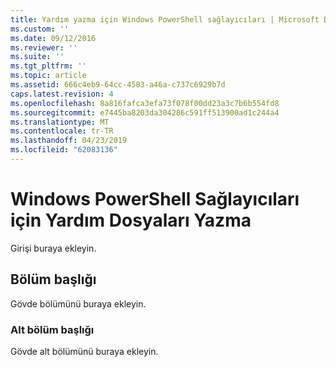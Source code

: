 ```yaml
---
title: Yardım yazma için Windows PowerShell sağlayıcıları | Microsoft Docs
ms.custom: ''
ms.date: 09/12/2016
ms.reviewer: ''
ms.suite: ''
ms.tgt_pltfrm: ''
ms.topic: article
ms.assetid: 666c4eb9-64cc-4583-a46a-c737c6929b7d
caps.latest.revision: 4
ms.openlocfilehash: 8a816fafca3efa73f078f00dd23a3c7b6b554fd8
ms.sourcegitcommit: e7445ba8203da304286c591ff513900ad1c244a4
ms.translationtype: MT
ms.contentlocale: tr-TR
ms.lasthandoff: 04/23/2019
ms.locfileid: "62083136"
---
```

# <a name="writing-help-for-windows-powershell-providers"></a>Windows PowerShell Sağlayıcıları için Yardım Dosyaları Yazma

Girişi buraya ekleyin.

## <a name="section-heading"></a>Bölüm başlığı

 Gövde bölümünü buraya ekleyin.

### <a name="subsection-heading"></a>Alt bölüm başlığı

 Gövde alt bölümünü buraya ekleyin.